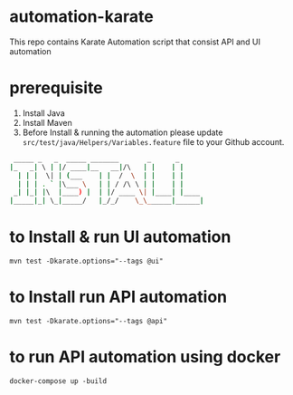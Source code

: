 # automation-karate
This repo contains Karate Automation script that consist API and UI automation

# prerequisite
1. Install Java
2. Install Maven
3. Before Install & running the automation please update `src/test/java/Helpers/Variables.feature` file to your Github account.

```bash                                                 
 _____ _   _  _____ _______       _      _      
|_   _| \ | |/ ____|__   __|/\   | |    | |     
  | | |  \| | (___    | |  /  \  | |    | |     
  | | | . ` |\___ \   | | / /\ \ | |    | |     
 _| |_| |\  |____) |  | |/ ____ \| |____| |____ 
|_____|_| \_|_____/   |_/_/    \_\______|______|
```
# to Install & run UI automation
```mvn test -Dkarate.options="--tags @ui"```
# to Install run API automation
```mvn test -Dkarate.options="--tags @api"```
# to run API automation using docker
```docker-compose up -build```
